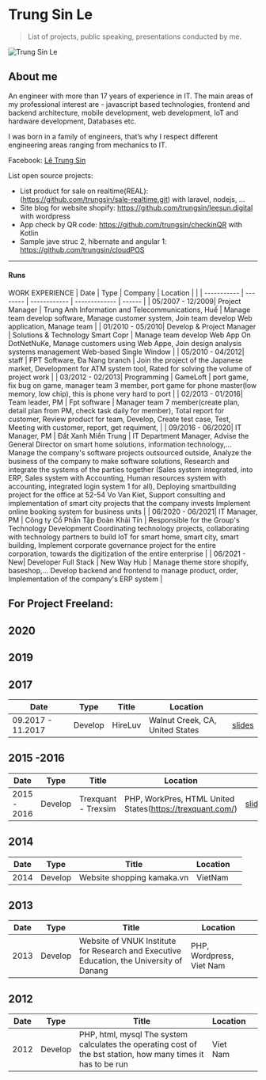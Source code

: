 # Trung Sin Le
> List of projects, public speaking, presentations conducted by me.

![Trung Sin Le](https://images.vietnamworks.com/pictureofresume/93/161931781110122422.png)

## About me

An engineer with more than 17 years of experience in IT. The main areas of my professional interest are - javascript based technologies, frontend and backend architecture, mobile development, web development, IoT and hardware development, Databases etc. 

I was born in a family of engineers, that’s why I respect different engineering areas ranging from mechanics to IT.

Facebook: [Lê Trung Sin](https://www.facebook.com/sin.letrung)

List open source projects:
 - List product for sale on realtime(REAL):(https://github.com/trungsin/sale-realtime.git) with laravel, nodejs, ...
 - Site blog for website shopify: https://github.com/trungsin/leesun.digital with wordpress
 - App check by QR code: https://github.com/trungsin/checkinQR with Kotlin
 - Sample jave struc 2, hibernate and angular 1: https://github.com/trungsin/cloudPOS

-----------


#### Runs


WORK EXPERIENCE
| Date        | Type     | Company        |   Location    |    |
| ----------- | -------- | ------------ | ------------- | ------ |
| 05/2007 - 12/2009| Project Manager | Trung Anh Information and Telecommunications, Huế | Manage team develop software, Manage customer system, Join team develop Web application, Manage team |
| 01/2010 - 05/2010| Develop & Project Manager | Solutions &amp; Technology Smart Copr | Manage team develop Web App On DotNetNuKe, Manage customers using Web Appe, Join design analysis systems management Web-based Single Window |
| 05/2010 - 04/2012| staff | FPT Software, Đa Nang branch | Join the project of the Japanese market, Development for ATM system tool, Rated for solving the volume of project work |
| 03/2012 - 02/2013| Programming | GameLoft | port game, fix bug on game, manager team 3 member, port game for phone master(low memory, low chip), this is phone very hard to port |
| 02/2013 - 01/2016| Team leader, PM | Fpt software | Manager team 7 member(create plan, detail plan from PM, check task daily for member), Total report for customer, Review product for team, Develop, Create test case, Test, Meeting with customer, report, get requiment, |
| 09/2016 - 06/2020| IT Manager, PM | Đất Xanh Miền Trung | IT Department Manager, Advise the General Director on smart home solutions, information technology,... Manage the company's software projects outsourced outside, Analyze the business of the company to make software solutions, Research and integrate the systems of the parties together (Sales system integrated, into ERP, Sales system with Accounting, Human resources system with accounting, integrated login system 1 for all), Deploying smartbuilding project for the office at 52-54 Vo Van Kiet, Support consulting and implementation of smart city projects that the company invests Implement online booking system for business units |
| 06/2020 - 06/2021| IT Manager, PM | Công ty Cổ Phần Tập Đoàn Khải Tín | Responsible for the Group's Technology Development Coordinating technology projects, collaborating with technology partners to build IoT for smart home, smart city, smart building, Implement corporate governance project for the entire corporation, towards the digitization of the entire enterprise |
| 06/2021 - New| Developer Full Stack | New Way Hub | Manage theme store shopify, baseshop,... Develop backend and frontend to manage product, order, Implementation of the company's ERP system |

For Project Freeland:
-----------

## 2020

## 2019


## 2017

| Date        | Type     | Title        |   Location    |    |
| ----------- | -------- | ------------ | ------------- | ------ |
| 09.2017 - 11.2017| Develop | HireLuv | Walnut Creek, CA, United States | [slides](https://www.dnb.com/business-directory/company-profiles.hire_luv.85b9cbb52e4eb4d069b088b42c2897ef.html) |  


## 2015 -2016

| Date        | Type     | Title        |   Location    |    |
| ----------- | -------- | ------------ | ------------- | ------ |
| 2015 - 2016| Develop | Trexquant - Trexsim | PHP, WorkPres, HTML United States(https://trexquant.com/)| [slides](https://slides.com/andreykucherenko/modern-application-flow#/) | 


## 2014

| Date        | Type     | Title        |   Location    |    |
| ----------- | -------- | ------------ | ------------- | ------ |
| 2014 | Develop | Website shopping kamaka.vn  | VietNam| |


## 2013

| Date        | Type     | Title        |   Location    |    |
| ----------- | -------- | ------------ | ------------- | ------ |
| 2013 | Develop | Website of VNUK Institute for Research and Executive Education, the University of Danang | PHP, Wordpress, Viet Nam| |


## 2012

| Date        | Type     | Title        |   Location    |    |
| ----------- | -------- | ------------ | ------------- | ------ |
| 2012 | Develop | PHP, html, mysql The system calculates the operating cost of the bst station, how many times it has to be run| Viet Nam| |

